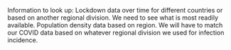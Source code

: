 Information to look up:
Lockdown data over time for different countries or based on another regional division. We need to see what is most readily available.
Population density data based on region. We will have to match our COVID data based on whatever regional division we used for infection incidence.
